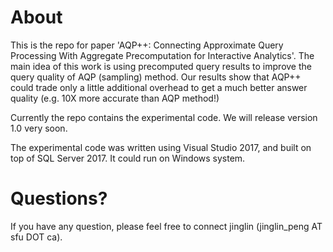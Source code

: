 # About
This is the repo for paper 'AQP++: Connecting Approximate Query Processing With Aggregate Precomputation for Interactive Analytics'. The main idea of this work is using precomputed query results to improve the query quality of AQP (sampling) method. Our results show that AQP++ could trade only a little additional overhead to get a much better answer quality (e.g. 10X more accurate than AQP method!)  

Currently the repo contains the experimental code. We will release version 1.0 very soon.

The experimental code was written using Visual Studio 2017, and built on top of SQL Server 2017. It could run on Windows system.  

# Questions?
If you have any question, please feel free to connect jinglin (jinglin_peng AT sfu DOT ca).
